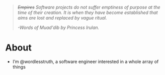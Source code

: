 > *~~Empires~~ Software projects do not suffer emptiness of purpose at the time of their creation. It is when they have become established that aims are lost and replaced by vague ritual.*
>
> *-Words of Muad'dib by Princess Irulan.*

# About

- I’m @wordlesstruth, a software engineer interested in a whole array of things
